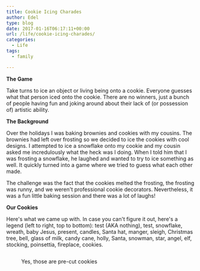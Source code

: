 ```yaml
---
title: Cookie Icing Charades
author: Edel
type: blog
date: 2017-01-16T06:17:11+00:00
url: /life/cookie-icing-charades/
categories:
  - Life
tags:
  - family

---
```

**The Game**

Take turns to ice an object or living being onto a cookie. Everyone guesses what that person iced onto the cookie. There are no winners, just a bunch of people having fun and joking around about their lack of (or possession of) artistic ability.

**The Background**

Over the holidays I was baking brownies and cookies with my cousins. The brownies had left over frosting so we decided to ice the cookies with cool designs. I attempted to ice a snowflake onto my cookie and my cousin asked me incredulously what the heck was I doing. When I told him that I was frosting a snowflake, he laughed and wanted to try to ice something as well. It quickly turned into a game where we tried to guess what each other made.

The challenge was the fact that the cookies melted the frosting, the frosting was runny, and we weren't professional cookie decorators. Nevertheless, it was a fun little baking session and there was a lot of laughs!</figure> 

**Our Cookies**

Here's what we came up with. In case you can't figure it out, here's a legend (left to right, top to bottom): test (AKA nothing), test, snowflake, wreath, baby Jesus, present, candles, Santa hat, manger, sleigh, Christmas tree, bell, glass of milk, candy cane, holly, Santa, snowman, star, angel, elf, stocking, poinsettia, fireplace, cookies.<figure>

<img data-attachment-id="21" data-permalink="http://edelgrace.me/blog/life/cookie-icing-charades/attachment/20161220_170146/" data-orig-file="https://i0.wp.com/edelgrace.me/blog/wp-content/uploads/2017/01/20161220_170146.jpg?fit=281%2C500" data-orig-size="281,500" data-comments-opened="1" data-image-meta="{&quot;aperture&quot;:&quot;2.4&quot;,&quot;credit&quot;:&quot;&quot;,&quot;camera&quot;:&quot;LG-K210&quot;,&quot;caption&quot;:&quot;&quot;,&quot;created_timestamp&quot;:&quot;1482253306&quot;,&quot;copyright&quot;:&quot;&quot;,&quot;focal_length&quot;:&quot;3.18&quot;,&quot;iso&quot;:&quot;200&quot;,&quot;shutter_speed&quot;:&quot;0.05&quot;,&quot;title&quot;:&quot;&quot;,&quot;orientation&quot;:&quot;1&quot;}" data-image-title="20161220_170146" data-image-description="" data-medium-file="https://i0.wp.com/edelgrace.me/blog/wp-content/uploads/2017/01/20161220_170146.jpg?fit=169%2C300" data-large-file="https://i0.wp.com/edelgrace.me/blog/wp-content/uploads/2017/01/20161220_170146.jpg?fit=281%2C500" src="https://i0.wp.com/edelgrace.me/blog/wp-content/uploads/2017/01/20161220_170146.jpg?resize=281%2C500" alt="" class="alignnone size-full wp-image-21" srcset="https://i0.wp.com/edelgrace.me/blog/wp-content/uploads/2017/01/20161220_170146.jpg?w=281 281w, https://i0.wp.com/edelgrace.me/blog/wp-content/uploads/2017/01/20161220_170146.jpg?resize=169%2C300 169w" sizes="(max-width: 281px) 100vw, 281px" data-recalc-dims="1" /><figcaption>Yes, those are pre-cut cookies</figcaption></figure>